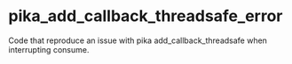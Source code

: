 # pika_add_callback_threadsafe_error
Code that reproduce an issue with pika add_callback_threadsafe when interrupting consume.
